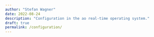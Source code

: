 ```yaml
---
author: "Stefan Wagner"
date: 2022-08-24
description: "Configuration in the ao real-time operating system."
draft: true
permalink: /configuration/
---
```

